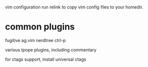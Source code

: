vim configuration
run relink to copy vim config files to your homedir.


# common plugins
fugitive
ag.vim
nerdtree
ctrl-p

various tpope plugins, including
commentary

for ctags support, install universal ctags
